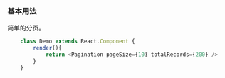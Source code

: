  ### 基本用法
简单的分页。
```javascript
    class Demo extends React.Component {
        render(){
            return <Pagination pageSize={10} totalRecords={200} />
        }
    }
```